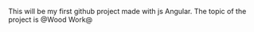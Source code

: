 This will be my first github project made with js Angular.
  Тhe topic of the project is @Wood Work@
